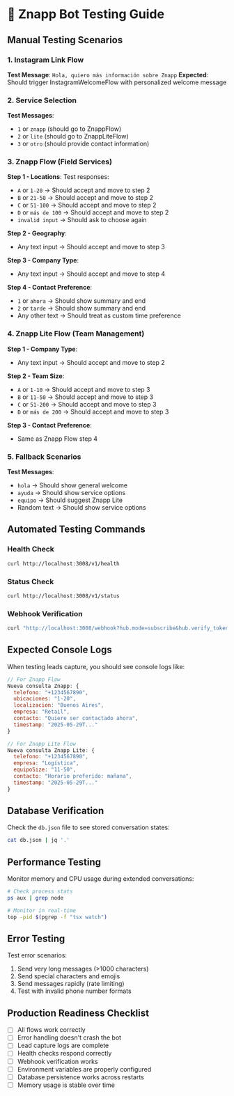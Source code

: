 # 🧪 Znapp Bot Testing Guide

## Manual Testing Scenarios

### 1. Instagram Link Flow
**Test Message**: `Hola, quiero más información sobre Znapp`
**Expected**: Should trigger InstagramWelcomeFlow with personalized welcome message

### 2. Service Selection
**Test Messages**: 
- `1` or `znapp` (should go to ZnappFlow)
- `2` or `lite` (should go to ZnappLiteFlow)
- `3` or `otro` (should provide contact information)

### 3. Znapp Flow (Field Services)
**Step 1 - Locations**: Test responses:
- `A` or `1-20` → Should accept and move to step 2
- `B` or `21-50` → Should accept and move to step 2
- `C` or `51-100` → Should accept and move to step 2
- `D` or `más de 100` → Should accept and move to step 2
- `invalid input` → Should ask to choose again

**Step 2 - Geography**: 
- Any text input → Should accept and move to step 3

**Step 3 - Company Type**:
- Any text input → Should accept and move to step 4

**Step 4 - Contact Preference**:
- `1` or `ahora` → Should show summary and end
- `2` or `tarde` → Should show summary and end
- Any other text → Should treat as custom time preference

### 4. Znapp Lite Flow (Team Management)
**Step 1 - Company Type**:
- Any text input → Should accept and move to step 2

**Step 2 - Team Size**:
- `A` or `1-10` → Should accept and move to step 3
- `B` or `11-50` → Should accept and move to step 3
- `C` or `51-200` → Should accept and move to step 3
- `D` or `más de 200` → Should accept and move to step 3

**Step 3 - Contact Preference**:
- Same as Znapp Flow step 4

### 5. Fallback Scenarios
**Test Messages**:
- `hola` → Should show general welcome
- `ayuda` → Should show service options
- `equipo` → Should suggest Znapp Lite
- Random text → Should show service options

## Automated Testing Commands

### Health Check
```bash
curl http://localhost:3008/v1/health
```

### Status Check
```bash
curl http://localhost:3008/v1/status
```

### Webhook Verification
```bash
curl "http://localhost:3008/webhook?hub.mode=subscribe&hub.verify_token=your_verify_token&hub.challenge=test_challenge"
```

## Expected Console Logs

When testing leads capture, you should see console logs like:

```javascript
// For Znapp Flow
Nueva consulta Znapp: {
  telefono: "+1234567890",
  ubicaciones: "1-20",
  localizacion: "Buenos Aires",
  empresa: "Retail",
  contacto: "Quiere ser contactado ahora",
  timestamp: "2025-05-29T..."
}

// For Znapp Lite Flow
Nueva consulta Znapp Lite: {
  telefono: "+1234567890",
  empresa: "Logística",
  equipoSize: "11-50",
  contacto: "Horario preferido: mañana",
  timestamp: "2025-05-29T..."
}
```

## Database Verification

Check the `db.json` file to see stored conversation states:

```bash
cat db.json | jq '.'
```

## Performance Testing

Monitor memory and CPU usage during extended conversations:

```bash
# Check process stats
ps aux | grep node

# Monitor in real-time
top -pid $(pgrep -f "tsx watch")
```

## Error Testing

Test error scenarios:
1. Send very long messages (>1000 characters)
2. Send special characters and emojis
3. Send messages rapidly (rate limiting)
4. Test with invalid phone number formats

## Production Readiness Checklist

- [ ] All flows work correctly
- [ ] Error handling doesn't crash the bot
- [ ] Lead capture logs are complete
- [ ] Health checks respond correctly
- [ ] Webhook verification works
- [ ] Environment variables are properly configured
- [ ] Database persistence works across restarts
- [ ] Memory usage is stable over time
